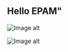 ## Hello EPAM" 
![Image alt](https://github.com/pavelkv96/Hello-EPAM-/raw/master/data/Screenshot_1501420882.png)



![Image alt](https://github.com/pavelkv96/Hello-EPAM-/raw/master/data/Screenshot_1501420884.png)


